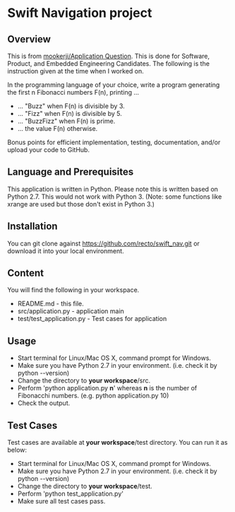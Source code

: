 # Swift Navigation project
## Overview
This is from [mookerji/Application Question](https://gist.github.com/mookerji/ef85e76e8bbfb6539643). This is done for Software, Product, and Embedded Engineering Candidates. The following is the instruction given at the time when I worked on.

In the programming language of your choice, write a program generating the first n Fibonacci numbers F(n), printing ...
- ... "Buzz" when F(n) is divisible by 3.
- ... "Fizz" when F(n) is divisible by 5.
- ... "BuzzFizz" when F(n) is prime.
- ... the value F(n) otherwise.

Bonus points for efficient implementation, testing, documentation, 
and/or upload your code to GitHub.

## Language and Prerequisites
This application is written in Python. Please note this is written based on Python 2.7. This would not work with Python 3. (Note: some functions like xrange are used but those don't exist in Python 3.)

## Installation
You can git clone against https://github.com/recto/swift_nav.git or download it into your local environment.

## Content
You will find the following in your workspace.
* README.md - this file.
* src/application.py - application main
* test/test_application.py - Test cases for application

## Usage
* Start terminal for Linux/Mac OS X, command prompt for Windows.
* Make sure you have Python 2.7 in your environment. (i.e. check it by python --version)
* Change the directory to **your workspace**/src.
* Perform 'python application.py **n**' whereas **n** is the number of Fibonacchi numbers. (e.g. python application.py 10) 
* Check the output.

## Test Cases
Test cases are available at **your workspace**/test directory. You can run it as below: 
* Start terminal for Linux/Mac OS X, command prompt for Windows.
* Make sure you have Python 2.7 in your environment. (i.e. check it by python --version)
* Change the directory to **your workspace**/test.
* Perform 'python test_application.py'
* Make sure all test cases pass.
